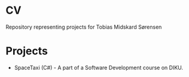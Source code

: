 # CV
Repository representing projects for Tobias Midskard Sørensen

# Projects
- SpaceTaxi (C#) -  A part of a Software Development course on DIKU.
